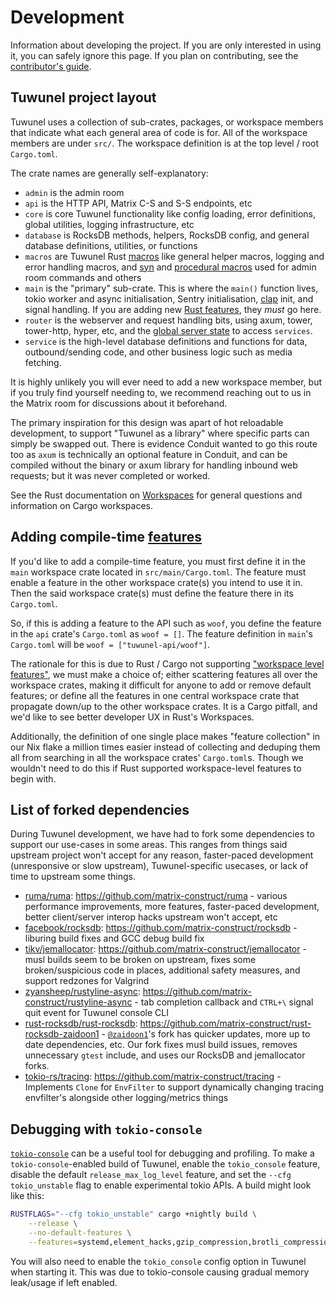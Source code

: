 # Development

Information about developing the project. If you are only interested in using
it, you can safely ignore this page. If you plan on contributing, see the
[contributor's guide](./contributing.md).

## Tuwunel project layout

Tuwunel uses a collection of sub-crates, packages, or workspace members
that indicate what each general area of code is for. All of the workspace
members are under `src/`. The workspace definition is at the top level / root
`Cargo.toml`.

The crate names are generally self-explanatory:
- `admin` is the admin room
- `api` is the HTTP API, Matrix C-S and S-S endpoints, etc
- `core` is core Tuwunel functionality like config loading, error definitions,
global utilities, logging infrastructure, etc
- `database` is RocksDB methods, helpers, RocksDB config, and general database definitions,
utilities, or functions
- `macros` are Tuwunel Rust [macros][macros] like general helper macros, logging
and error handling macros, and [syn][syn] and [procedural macros][proc-macro]
used for admin room commands and others
- `main` is the "primary" sub-crate. This is where the `main()` function lives,
tokio worker and async initialisation, Sentry initialisation, [clap][clap] init,
and signal handling. If you are adding new [Rust features][features], they *must*
go here.
- `router` is the webserver and request handling bits, using axum, tower, tower-http,
hyper, etc, and the [global server state][state] to access `services`.
- `service` is the high-level database definitions and functions for data,
outbound/sending code, and other business logic such as media fetching.

It is highly unlikely you will ever need to add a new workspace member, but
if you truly find yourself needing to, we recommend reaching out to us in
the Matrix room for discussions about it beforehand.

The primary inspiration for this design was apart of hot reloadable development,
to support "Tuwunel as a library" where specific parts can simply be swapped out.
There is evidence Conduit wanted to go this route too as `axum` is technically an
optional feature in Conduit, and can be compiled without the binary or axum library
for handling inbound web requests; but it was never completed or worked.

See the Rust documentation on [Workspaces][workspaces] for general questions
and information on Cargo workspaces.

## Adding compile-time [features][features]

If you'd like to add a compile-time feature, you must first define it in
the `main` workspace crate located in `src/main/Cargo.toml`. The feature must
enable a feature in the other workspace crate(s) you intend to use it in. Then
the said workspace crate(s) must define the feature there in its `Cargo.toml`.

So, if this is adding a feature to the API such as `woof`, you define the feature
in the `api` crate's `Cargo.toml` as `woof = []`. The feature definition in `main`'s
`Cargo.toml` will be `woof = ["tuwunel-api/woof"]`.

The rationale for this is due to Rust / Cargo not supporting
["workspace level features"][9], we must make a choice of; either scattering
features all over the workspace crates, making it difficult for anyone to add
or remove default features; or define all the features in one central workspace
crate that propagate down/up to the other workspace crates. It is a Cargo pitfall,
and we'd like to see better developer UX in Rust's Workspaces.

Additionally, the definition of one single place makes "feature collection" in our
Nix flake a million times easier instead of collecting and deduping them all from
searching in all the workspace crates' `Cargo.toml`s. Though we wouldn't need to
do this if Rust supported workspace-level features to begin with.

## List of forked dependencies

During Tuwunel development, we have had to fork
some dependencies to support our use-cases in some areas. This ranges from
things said upstream project won't accept for any reason, faster-paced
development (unresponsive or slow upstream), Tuwunel-specific usecases, or
lack of time to upstream some things.

- [ruma/ruma][1]: <https://github.com/matrix-construct/ruma> - various performance
improvements, more features, faster-paced development, better client/server interop
hacks upstream won't accept, etc
- [facebook/rocksdb][2]: <https://github.com/matrix-construct/rocksdb> - liburing
build fixes and GCC debug build fix
- [tikv/jemallocator][3]: <https://github.com/matrix-construct/jemallocator> - musl
builds seem to be broken on upstream, fixes some broken/suspicious code in
places, additional safety measures, and support redzones for Valgrind
- [zyansheep/rustyline-async][4]:
<https://github.com/matrix-construct/rustyline-async> - tab completion callback and
`CTRL+\` signal quit event for Tuwunel console CLI
- [rust-rocksdb/rust-rocksdb][5]:
<https://github.com/matrix-construct/rust-rocksdb-zaidoon1> - [`@zaidoon1`][8]'s fork
has quicker updates, more up to date dependencies, etc. Our fork fixes musl build
issues, removes unnecessary `gtest` include, and uses our RocksDB and jemallocator
forks.
- [tokio-rs/tracing][6]: <https://github.com/matrix-construct/tracing> - Implements
`Clone` for `EnvFilter` to support dynamically changing tracing envfilter's
alongside other logging/metrics things

## Debugging with `tokio-console`

[`tokio-console`][7] can be a useful tool for debugging and profiling. To make a
`tokio-console`-enabled build of Tuwunel, enable the `tokio_console` feature,
disable the default `release_max_log_level` feature, and set the `--cfg
tokio_unstable` flag to enable experimental tokio APIs. A build might look like
this:

```bash
RUSTFLAGS="--cfg tokio_unstable" cargo +nightly build \
    --release \
    --no-default-features \
    --features=systemd,element_hacks,gzip_compression,brotli_compression,zstd_compression,tokio_console
```

You will also need to enable the `tokio_console` config option in Tuwunel when
starting it. This was due to tokio-console causing gradual memory leak/usage
if left enabled.

[1]: https://github.com/ruma/ruma/
[2]: https://github.com/facebook/rocksdb/
[3]: https://github.com/tikv/jemallocator/
[4]: https://github.com/zyansheep/rustyline-async/
[5]: https://github.com/rust-rocksdb/rust-rocksdb/
[6]: https://github.com/tokio-rs/tracing/
[7]: https://docs.rs/tokio-console/latest/tokio_console/
[8]: https://github.com/zaidoon1/
[9]: https://github.com/rust-lang/cargo/issues/12162
[workspaces]: https://doc.rust-lang.org/cargo/reference/workspaces.html
[macros]: https://doc.rust-lang.org/book/ch19-06-macros.html
[syn]: https://docs.rs/syn/latest/syn/
[proc-macro]: https://doc.rust-lang.org/reference/procedural-macros.html
[clap]: https://docs.rs/clap/latest/clap/
[features]: https://doc.rust-lang.org/cargo/reference/features.html
[state]: https://docs.rs/axum/latest/axum/extract/struct.State.html
